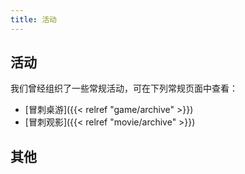 ```yaml
---
title: 活动
---
```


## 活动

我们曾经组织了一些常规活动，可在下列常规页面中查看：

- [冒刺桌游]({{< relref "game/archive" >}})
- [冒刺观影]({{< relref "movie/archive" >}})

## 其他
